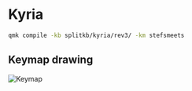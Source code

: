 # Kyria

```bash
qmk compile -kb splitkb/kyria/rev3/ -km stefsmeets
```

## Keymap drawing

![Keymap](../../../../keymap_drawer/keymap.svg)
